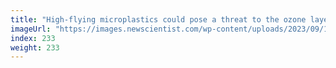 ```yaml
---
title: "High-flying microplastics could pose a threat to the ozone layer"
imageUrl: "https://images.newscientist.com/wp-content/uploads/2023/09/13105805/SEI_171399079.jpg?width=788"
index: 233
weight: 233
---
```

